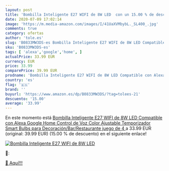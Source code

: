 ```yaml
---
layout: post
title: 'Bombilla Inteligente E27 WIFI de 8W LED  con un 15.00 % de descuento'
date: 2020-07-09 17:02:14
image: 'https://m.media-amazon.com/images/I/41UaXVMbybL._SL400_.jpg'
comments: true
category: ofertas
author: 'tole.es'
slug: 'B0833MW3DS-es Bombilla Inteligente E27 WIFI de 8W LED Compatible con...'
sku: 'B0833MW3DS-es'
tags: [ 'alexa','google','home', ]
actualPrice: 33.99 EUR
currency: EUR
price: 33.99
comparePrice: 39.99 EUR
prodname: 'Bombilla Inteligente E27 WIFI de 8W LED Compatible con Alexa  Google Home  Control de Voz  Color Ajustable  Temporizador  Smart Bulbs para Decoración/Bar/Restaurante  juego de 4 '
country: 'es'
flag: '🇪🇸'
brand: ''
buyurl: 'https://www.amazon.es/dp/B0833MW3DS/?tag=tolees-21'
descuento: '15.00'
average: '33.99'
---
```


En este momento está [Bombilla Inteligente E27 WIFI de 8W LED Compatible con Alexa  Google Home  Control de Voz  Color Ajustable  Temporizador  Smart Bulbs para Decoración/Bar/Restaurante  juego de 4 ](https://www.amazon.es/dp/B0833MW3DS/?tag=tolees-21) a 33.99 EUR (original: 39.99 EUR) (15.00 %  de descuento) en el siguiente enlace!

[![Bombilla Inteligente E27 WIFI de 8W LED ](https://m.media-amazon.com/images/I/41UaXVMbybL._SL400_.jpg)](https://www.amazon.es/dp/B0833MW3DS/?tag=tolees-21)

🔎:


[🛒 Aquí!!!](https://www.amazon.es/dp/B0833MW3DS/?tag=tolees-21)

